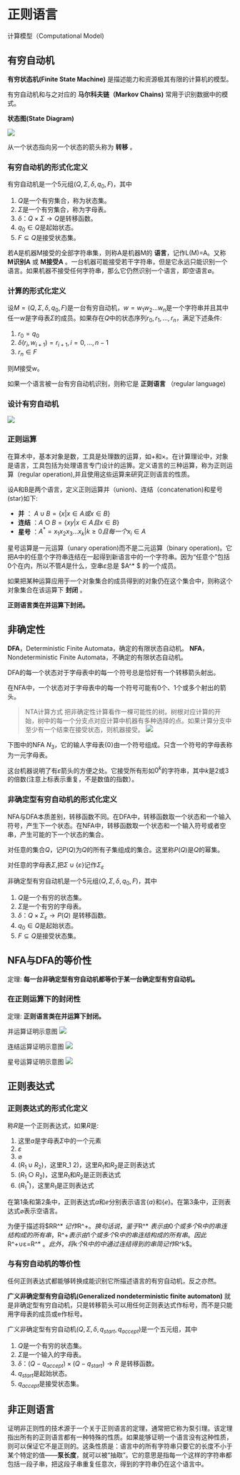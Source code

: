 #  正则语言

计算模型（Computational Model)

## 有穷自动机

**有穷状态机(Finite State Machine)** 是描述能力和资源极其有限的计算机的模型。

有穷自动机和与之对应的 **马尔科夫链（Markov Chains)** 常用于识别数据中的模式。

**状态图(State Diagram)**

![](assets/2-正则语言-f11e7.png)

从一个状态指向另一个状态的箭头称为 **转移** 。

### 有穷自动机的形式化定义

有穷自动机是一个5元组$(Q,Σ,δ,q_0,F)$，其中

1. $Q$是一个有穷集合，称为状态集。
2. $Σ$是一个有穷集合，称为字母表。
3. $δ：Q×Σ→Q$是转移函数。
4. $q_0∈Q$是起始状态。
5. $F⊆Q$是接受状态集。

若A是机器M接受的全部字符串集，则称A是机器M的 **语言**，记作L(M)=A。又称 **M识别A** 或 **M接受A** 。一台机器可能接受若干字符串，但是它永远只能识别一个语言。如果机器不接受任何字符串，那么它仍然识别一个语言，即空语言∅。

### 计算的形式化定义

设$M=(Q,Σ,δ,q_0,F)$是一台有穷自动机，$w=w_1w_2...w_n$是一个字符串并且其中任一$w$是字母表$Σ$的成员。如果存在$Q$中的状态序列$r_0,r_1,...,r_n$，满足下述条件:

1. $r_0 = q_0$
2. $δ(r_i,w_{i+1}) = r_{i+1} , i = 0,..., n-1$
3. $r_n ∈ F$

则$M$接受$w$。

如果一个语言被一台有穷自动机识别，则称它是 **正则语言** （regular language)

### 设计有穷自动机

![](assets/2-正则语言-bff02.png)

### 正则运算

在算术中，基本对象是数，工具是处理数的运算，如+和×。在计算理论中，对象是语言，工具包括为处理语言专门设计的运箅。定义语言的三种运算，称为正则运算（regular operation),并且使用这些运算来研究正则语言的性质。

设A和B是两个语言，定义正则运算并（union)、连结（concatenation)和星号(star)如下:
- **并** ： $A∪B=\{ x|x∈A或x∈B \}$
- **连结** ：$A○B=\{ xy | x∈A且x∈B \}$
- **星号** ：$A^* = {x_1x_2x_3 \dots x_k|k≥0且每一个x_i∈A}$

星号运算是一元运算（unary operation)而不是二元运算（binary operation)。它把A中的任意个字符串连结在一起得到新语言中的一个字符串。因为“任意个”包括0个在内，所以不管$A$是什么，空串$ε$总是 $A^* $ 的一个成员。

如果把某种运算应用于一个对象集合的成员得到的对象仍在这个集合中，则称这个对象集合在该运算下 **封闭** 。

**正则语言类在并运算下封闭。**

## 非确定性

**DFA**，Deterministic Finite Automata，确定的有限状态自动机。
**NFA**，Nondeterministic Finite Automata，不确定的有限状态自动机。

DFA的每一个状态对于字母表中的每一个符号总是恰好有一个转移箭头射出。

在NFA中，一个状态对于字母表中的每一个符号可能有0个、1个或多个射出的箭头。

>NTA计算方式
>把非确定性计算看作一棵可能性的树。树根对应计算的开始，树中的每一个分支点对应计算中机器有多种选择的点。如果计算分支中至少有一个结束在接受状态，则机器接受。
>![](assets/2-正则语言-bb310.png)

下图中的NFA $N_3$，它的输人字母表$\{0\}$由一个符号组成。只含一个符号的字母表称为一元字母表。

这台机器说明了有$ε$箭头的方便之处。它接受所有形如$0^k$的字符串，其中$k$是2或3的倍数(注意上标表示重复，不是数值的指数）。

### 非确定型有穷自动机的形式化定义

NFA与DFA本质差别，转移函数不同。在DFA中，转移函数取一个状态和一个输入符号，产生下一个状态。在NFA中，转移函数取一个状态和一个输入符号或者空串，产生可能的下一个状态的集合。

对任意的集合$Q$，记$P(Q)$为$Q$的所有子集组成的集合。这里称$P(Q)$是$Q$的幂集。

对任意的字母表$Σ$,把$Σ∪\{ε\}$记作$Σ_ε$

非确定型有穷自动机是一个5元组$(Q,Σ,δ,q_0,F)$，其中

1. $Q$是一个有穷的状态集。
2. $Σ$是一个有穷的字母表。
3. $δ：Q×Σ_ ε→P(Q)$ 是转移函数。
4. $q_0∈Q$是起始状态。
5. $F⊆Q$是接受状态集。

## NFA与DFA的等价性

定理: **每一台非确定型有穷自动机都等价于某一台确定型有穷自动机。**

### 在正则运算下的封闭性

定理: **正则语言类在并运算下封闭。**

并运算证明示意图
![](assets/2-正则语言-eb0e5.png)

连结运算证明示意图
![](assets/2-正则语言-47d16.png)

星号运算证明示意图
![](assets/2-正则语言-c5c50.png)

## 正则表达式

### 正则表达式的形式化定义

称$R$是一个正则表达式，如果$R$是:
1. 这里$a$是字母表$Σ$中的一个元素
2. $ε$
3. $\varnothing$
4. $(R_1∪R_2)$，这里R_1 2)，这里$R_1$和$R_2$是正则表达式
5. $(R_1○R_2)$，这里$R_1$和$R_2$是正则表达式
6. $(R_1^* )$，这里$R_1$是正则表达式

在第1条和第2条中，正则表达式$a$和$e$分别表示语言$\{a\}$和$\{e\}$。在第3条中，正则表达式$\varnothing$表示空语言。

为便于描述将$RR^* $记作$R^+$。换句话说，鉴于$R^* $表示由0个或多个$R$中的串连结构成的所有串，$R^+$表示由1个或多个$R$中的串连结构成的所有串。因此$R^+∪ε=R^* $。此外，将$k$个$R$中的中通过连结得到的串简记作$R^k$。

### 与有穷自动机的等价性

任何正则表达式都能够转换成能识别它所描述语言的有穷自动机，反之亦然。

**广义非确定型有穷自动机(Generalized nondeterministic finite automaton)**
就是非确定型有穷自动机，只是转移箭头可以用任何正则表达式作标号，而不是只能用字母表的成员或e作标号。

广义非确定型有穷自动机$(Q,Σ,δ,q_{start},q_{accept})$是一个五元组，其中

1. $Q$是一个有穷的状态集。
2. $Σ$是一个输入的字母表。
3. $δ：(Q-q_{accept})×(Q-q_{start})→R$ 是转移函数。
4. $q_{start}$是起始状态。
5. $q_{accept}$是接受状态集。

## 非正则语言

证明非正则性的技术源于一个关于正则语言的定理，通常把它称为泵引理。该定理指出所有的正则语言都有一种特殊的性质。如果能够证明一个语言没有这种性质，则可以保证它不是正则的。这条性质是：语言中的所有字符串只要它的长度不小于某个特定的值——**泵长度**，就可以被“抽取”。它的意思是指每一个这样的字符串都包括一段子串，把这段子串重复任意次，得到的字符串仍在这个语言中。
